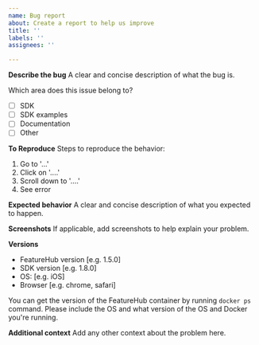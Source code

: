 ```yaml
---
name: Bug report
about: Create a report to help us improve
title: ''
labels: ''
assignees: ''

---
```


**Describe the bug**
A clear and concise description of what the bug is.

 Which area does this issue belong to?

* [ ] SDK
* [ ] SDK examples
* [ ] Documentation
* [ ] Other

**To Reproduce**
Steps to reproduce the behavior:
1. Go to '...'
2. Click on '....'
3. Scroll down to '....'
4. See error

**Expected behavior**
A clear and concise description of what you expected to happen.

**Screenshots**
If applicable, add screenshots to help explain your problem.

**Versions**
 - FeatureHub version [e.g. 1.5.0]
 - SDK version [e.g. 1.8.0]
 - OS: [e.g. iOS]
 - Browser [e.g. chrome, safari]

You can get the version of the FeatureHub container by running ```docker ps``` command.
Please include the OS and what version of the OS and Docker you're running.


**Additional context**
Add any other context about the problem here.
